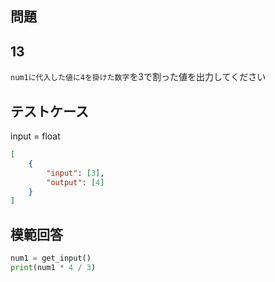 ## 問題
## 13

`num1に代入した値に4を掛けた数字`を3で割った値を出力してください

## テストケース
input = float
```json
[
	{
		"input": [3],
		"output": [4]
	}
]
```

## 模範回答
```python
num1 = get_input()
print(num1 * 4 / 3)
```